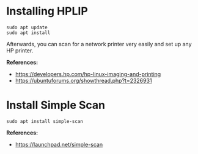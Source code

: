Installing HPLIP
==============================================================================

```
sudo apt update
sudo apt install 

```

Afterwards, you can scan for a network printer very easily and set up any HP
printer.

**References:**
- https://developers.hp.com/hp-linux-imaging-and-printing
- https://ubuntuforums.org/showthread.php?t=2326931


Install Simple Scan
==============================================================================

```
sudo apt install simple-scan
```

**References:**
- https://launchpad.net/simple-scan
